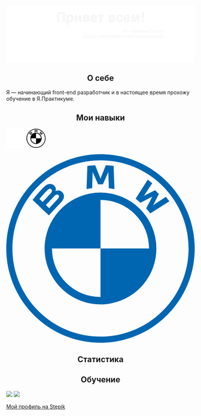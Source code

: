 <img src="./myBanner.svg">

<h2 align="center">О себе</h2>
<p>Я — начинающий front-end разработчик и в настоящее время прохожу обучение в Я.Практикуме.</p>

<h2 align="center">Мои навыки</h2>
<img width="10%" src="./images/bem_logo.svg">
<img width="10%" src="./images/css_logo.svg">

<svg fill="#0066B1" role="img" viewBox="0 0 24 24" xmlns="http://www.w3.org/2000/svg"><title>BMW</title><path d="M12 0C5.373 0 0 5.373 0 12s5.373 12 12 12 12-5.373 12-12S18.627 0 12 0zm0 .78C18.196.78 23.219 5.803 23.219 12c0 6.196-5.022 11.219-11.219 11.219C5.803 23.219.781 18.196.781 12S5.804.78 12 .78zm-.678.63c-.33.014-.66.042-.992.078l-.107 2.944a9.95 9.95 0 0 1 .71-.094l.07-1.988-.013-.137.043.13.664 1.489h.606l.664-1.488.04-.131-.01.137.07 1.988c.232.022.473.054.71.094l-.109-2.944a14.746 14.746 0 0 0-.992-.078l-.653 1.625-.023.12-.023-.12-.655-1.625zm6.696 1.824l-1.543 2.428c.195.15.452.371.617.522l1.453-.754.092-.069-.069.094-.752 1.453c.163.175.398.458.53.63l2.43-1.544a16.135 16.135 0 0 0-.46-.568L18.777 6.44l-.105.092.078-.115.68-1.356-.48-.48-1.356.68-.115.078.091-.106 1.018-1.539c-.18-.152-.351-.291-.57-.46zM5.5 3.785c-.36.037-.638.283-1.393 1.125a18.97 18.97 0 0 0-.757.914l2.074 1.967c.687-.76.966-1.042 1.508-1.613.383-.405.6-.87.216-1.317-.208-.242-.558-.295-.85-.175l-.028.01.01-.026a.7.7 0 0 0-.243-.734.724.724 0 0 0-.537-.15zm.006.615c.136-.037.277.06.308.2.032.14-.056.272-.154.382-.22.25-1.031 1.098-1.031 1.098l-.402-.383c.417-.51.861-.974 1.062-1.158a.55.55 0 0 1 .217-.139zM12 4.883a7.114 7.114 0 0 0-7.08 6.388v.002a7.122 7.122 0 0 0 8.516 7.697 7.112 7.112 0 0 0 5.68-6.97A7.122 7.122 0 0 0 12 4.885v-.002zm-5.537.242c.047 0 .096.013.14.043.088.059.128.16.106.26-.026.119-.125.231-.205.318l-1.045 1.12-.42-.4s.787-.832 1.045-1.099c.102-.106.168-.17.238-.205a.331.331 0 0 1 .14-.037zM12 5.818A6.175 6.175 0 0 1 18.182 12H12v6.182A6.175 6.175 0 0 1 5.818 12H12V5.818Z"/></svg>
<h2 align="center">Статистика</h2>

<h2 align="center">Обучение</h2>

<img src="https://www.codewars.com/users/Mikko_1984/badges/large">
<img src="https://www.codewars.com/users/Mikko_1984/badges/micro">

<a href="https://stepik.org/users/513268992?preview=true">Мой профиль на Stepik</a>







<!--
**MikhailSulim/MikhailSulim** is a ✨ _special_ ✨ repository because its `README.md` (this file) appears on your GitHub profile.

Here are some ideas to get you started:

- 🔭 I’m currently working on ...
- 🌱 I’m currently learning ...
- 👯 I’m looking to collaborate on ...
- 🤔 I’m looking for help with ...
- 💬 Ask me about ...
- 📫 How to reach me: ...
- 😄 Pronouns: ...
- ⚡ Fun fact: ...
-->
